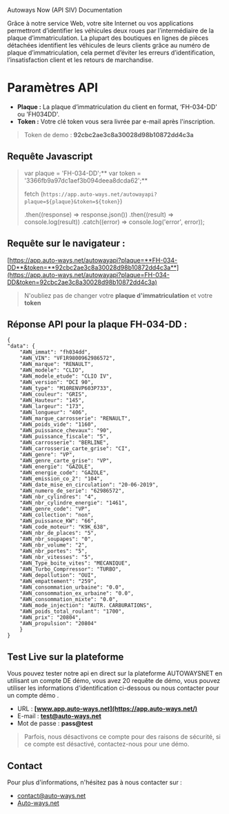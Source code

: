 Autoways Now (API SIV) Documentation

Grâce à notre service Web, votre site Internet ou vos applications permettront d’identifier les véhicules deux roues par l’intermédiaire de la plaque d’immatriculation. La plupart des boutiques en lignes de pièces détachées identifient les véhicules de leurs clients grâce au numéro de plaque d’immatriculation, cela permet d’éviter les erreurs d’identification, l’insatisfaction client et les retours de marchandise.


# Paramètres API

 - **Plaque :** La plaque d’immatriculation du client en format, ‘FH-034-DD' ou 'FH034DD'.
-   **Token :** Votre clé token vous sera livrée par e-mail après l'inscription.

> Token de demo : **92cbc2ae3c8a30028d98b10872dd4c3a**

## Requête Javascript

 > var plaque = 'FH-034-DD';**
> var token = '3366fb9a97dc1aef3b094deea8dcda62';**
> 
> fetch (`https://app.auto-ways.net/autowayapi?plaque=${plaque}&token=${token}`)
> 
> .then((response) => response.json())
> .then((result) => console.log(result))
> .catch((error) => console.log('error', error));

## Requête sur  le navigateur :

[https://app.auto-ways.net/autowayapi?plaque=**FH-034-DD**&token=**92cbc2ae3c8a30028d98b10872dd4c3a**](https://app.auto-ways.net/autowayapi?plaque=FH-034-DD&token=92cbc2ae3c8a30028d98b10872dd4c3a)

> N'oubliez pas de changer votre **plaque d'immatriculation** et votre **token**

## Réponse API pour la plaque FH-034-DD :

    {
    "data": {
        "AWN_immat": "fh034dd",
        "AWN_VIN": "VF1R9800962986572",
        "AWN_marque": "RENAULT",
        "AWN_modele": "CLIO",
        "AWN_modele_etude": "CLIO IV",
        "AWN_version": "DCI 90",
        "AWN_type": "M10RENVP603P733",
        "AWN_couleur": "GRIS",
        "AWN_Hauteur": "145",
        "AWN_largeur": "173",
        "AWN_longueur": "406",
        "AWN_marque_carrosserie": "RENAULT",
        "AWN_poids_vide": "1160",
        "AWN_puissance_chevaux": "90",
        "AWN_puissance_fiscale": "5",
        "AWN_carrosserie": "BERLINE",
        "AWN_carrosserie_carte_grise": "CI",
        "AWN_genre": "VP",
        "AWN_genre_carte_grise": "VP",
        "AWN_energie": "GAZOLE",
        "AWN_energie_code": "GAZOLE",
        "AWN_emission_co_2": "104",
        "AWN_date_mise_en_circulation": "20-06-2019",
        "AWN_numero_de_serie": "62986572",
        "AWN_nbr_cylindres": "4",
        "AWN_nbr_cylindre_energie": "1461",
        "AWN_genre_code": "VP",
        "AWN_collection": "non",
        "AWN_puissance_KW": "66",
        "AWN_code_moteur": "K9K_638",
        "AWN_nbr_de_places": "5",
        "AWN_nbr_soupapes": "0",
        "AWN_nbr_volume": "2",
        "AWN_nbr_portes": "5",
        "AWN_nbr_vitesses": "5",
        "AWN_Type_boite_vites": "MECANIQUE",
        "AWN_Turbo_Comprressor": "TURBO",
        "AWN_depollution": "OUI",
        "AWN_empattement": "259",
        "AWN_consommation_urbaine": "0.0",
        "AWN_consommation_ex_urbaine": "0.0",
        "AWN_consommation_mixte": "0.0",
        "AWN_mode_injection": "AUTR. CARBURATIONS",
        "AWN_poids_total_roulant": "1700",
        "AWN_prix": "20804",
        "AWN_propulsion": "20804"
	    }
    }
  
## Test Live sur la plateforme  

  
Vous pouvez tester notre api en direct sur la plateforme AUTOWAYSNET en utilisant un compte DE démo, vous avez 20 requête de démo, vous pouvez utiliser les informations d'identification ci-dessous ou nous contacter pour un compte démo .

 - URL : **[www.app.auto-ways.net](https://app.auto-ways.net/)**
 - E-mail : **test@auto-ways.net**
 - Mot de passe : **pass@test**

> Parfois, nous désactivons ce compte pour des raisons de sécurité, si ce compte est désactivé, contactez-nous pour une démo.

## Contact

Pour plus d'informations, n'hésitez pas à nous contacter  sur :

 - [contact@auto-ways.net](mailto:contact.auto-ways.net)
 - [Auto-ways.net](Auto-ways.net)
